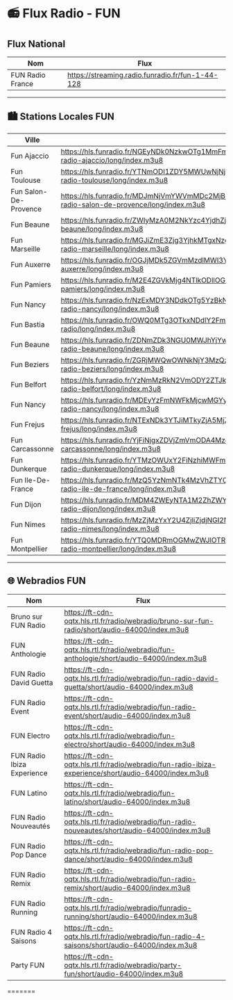 # 📻 Flux Radio - FUN



## Flux National

| Nom         | Flux                                       
|-------------|--------------------------------------------
| FUN Radio France  | https://streaming.radio.funradio.fr/fun-1-44-128

---

## 🏙️ Stations Locales FUN

| Ville              | Flux                                                                 
|--------------------|----------------------------------------------------------------------
| Fun Ajaccio        | https://hls.funradio.fr/NGEyNDk0NzkwOTg1MmFmMGQ1NTQ3MTRjM2Q2YmY3NjUuMTc0NzA3NDA1OA~~/radio/webpHJPXnXrN7B6J7Q8mcqmxP/local/fun-radio-ajaccio/long/index.m3u8
| Fun Toulouse       | https://hls.funradio.fr/YTNmODI1ZDY5MWUwNjNjYjQ0NDJmNTAwNzE2MTY1MTkuMTc0NzA3NDA3NA~~/radio/webpHJPXnXrN7B6J7Q8mcqmxP/local/fun-radio-toulouse/long/index.m3u8
| Fun Salon-De-Provence | https://hls.funradio.fr/MDJmNjVmYWVmMDc2MjBkNjFkMGViYmU0YWYyODRlNzcuMTc0NzA3NDQyOQ~~/radio/webpHJPXnXrN7B6J7Q8mcqmxP/local/fun-radio-salon-de-provence/long/index.m3u8
| Fun Beaune         | https://hls.funradio.fr/ZWIyMzA0M2NkYzc4YjdhZjZkZjM4ZTVmZDRhZmIxNzguMTc0NzA3NDQzNg~~/radio/webpHJPXnXrN7B6J7Q8mcqmxP/local/fun-radio-beaune/long/index.m3u8
| Fun Marseille      | https://hls.funradio.fr/MGJiZmE3Zjg3YjhkMTgxNzg5NDUxYTg1YjM3ODQ1NWQuMTc0NzA3NDUwMQ~~/radio/webpHJPXnXrN7B6J7Q8mcqmxP/local/fun-radio-marseille/long/index.m3u8
| Fun Auxerre        | https://hls.funradio.fr/OGJjMDk5ZGVmMzdlMWI3YTdlYzYwMTc5ZjRkYTI4YzEuMTc0NzA3NDIwNg~~/radio/webpHJPXnXrN7B6J7Q8mcqmxP/local/fun-radio-auxerre/long/index.m3u8
| Fun Pamiers        | https://hls.funradio.fr/M2E4ZGVkMjg4NTlkODllOGRiZTZlNTlhMGZmYjVjM2UuMTc0NzA3MTQ3NA~~/radio/webpHJPXnXrN7B6J7Q8mcqmxP/local/fun-radio-pamiers/long/index.m3u8
| Fun Nancy          | https://hls.funradio.fr/NzExMDY3NDdkOTg5YzBkNmU4MGRkYzZiYzk4YjNlZjUuMTc0NzA3NDYzMA~~/radio/webpHJPXnXrN7B6J7Q8mcqmxP/local/fun-radio-nancy/long/index.m3u8
| Fun Bastia         | https://hls.funradio.fr/OWQ0MTg3OTkxNDdlY2FmZDYzNGU3ZDVhOWZiNjRkNDEuMTc0NzA3NDY1Mg~~/radio/webpHJPXnXrN7B6J7Q8mcqmxP/national/fun-radio/long/index.m3u8
| Fun Beaune         | https://hls.funradio.fr/ZDNmZDk3NGU0MWJhYjYwMDJkNTljNzM1OThlNzE4OTMuMTc0NzA3NDY5NQ~~/radio/webpHJPXnXrN7B6J7Q8mcqmxP/local/fun-radio-beaune/long/index.m3u8
| Fun Beziers        | https://hls.funradio.fr/ZGRjMWQwOWNkNjY3MzQzM2JhZjI4OGEzNjhhM2U5MjMuMTc0NzA3NDc0NQ~~/radio/webpHJPXnXrN7B6J7Q8mcqmxP/local/fun-radio-beziers/long/index.m3u8
| Fun Belfort        | https://hls.funradio.fr/YzNmMzRkN2VmODY2ZTJkZjJmODNmY2IzMzIxZTU4MTkuMTc0NzA3MjM4MA~~/radio/webpHJPXnXrN7B6J7Q8mcqmxP/local/fun-radio-belfort/long/index.m3u8
| Fun Nancy          | https://hls.funradio.fr/MDEyYzFmNWFkMjcwMGYyM2MwYjcyN2Q0Y2UxNzU5NDAuMTc0NzA3NDY2Mw~~/radio/webpHJPXnXrN7B6J7Q8mcqmxP/local/fun-radio-nancy/long/index.m3u8
| Fun Frejus         | https://hls.funradio.fr/NTExNDk3YTJiMTkyZjA5MjZiZDBhYTA0Mjg2M2FhZWUuMTc0NzA3NDk4Mg~~/radio/webpHJPXnXrN7B6J7Q8mcqmxP/local/fun-radio-frejus/long/index.m3u8
| Fun Carcassonne    | https://hls.funradio.fr/YjFiNjgxZDVjZmVmODA4MzdiN2M2YWZiYjEzZDA0ZDAuMTc0NzA3NTAzMQ~~/radio/webpHJPXnXrN7B6J7Q8mcqmxP/local/fun-radio-carcassonne/long/index.m3u8
| Fun Dunkerque      | https://hls.funradio.fr/YTMzOWUxY2FiNzhiMWFmMzk3NTE0Mzg5YjU0OWVkNjQuMTc0NzA3NTIwNA~~/radio/webpHJPXnXrN7B6J7Q8mcqmxP/local/fun-radio-dunkerque/long/index.m3u8
| Fun Ile-De-France  | https://hls.funradio.fr/MzQ5YzNmNTk4MzVhZTY0ZjExOTYwNzIwZWI2MzE0M2YuMTc0NzA3NTM2NQ~~/radio/webpHJPXnXrN7B6J7Q8mcqmxP/local/fun-radio-ile-de-france/long/index.m3u8
| Fun Dijon          | https://hls.funradio.fr/MDM4ZWEyNTA1M2ZhZWYzYTQxZGM1ZmZlNDg0ODEyNzcuMTc0NzA3MzQyNw~~/radio/webpHJPXnXrN7B6J7Q8mcqmxP/local/fun-radio-dijon/long/index.m3u8
| Fun Nimes          | https://hls.funradio.fr/MzZjMzYxY2U4ZjliZjdjNGI2NTVmNWJmMmEzMzFlM2MuMTc0NzA3NTQ1OQ~~/radio/webpHJPXnXrN7B6J7Q8mcqmxP/local/fun-radio-nimes/long/index.m3u8
| Fun Montpellier    | https://hls.funradio.fr/YTQ0MDRmOGMwZWJlOTRkZjNiNGNlODU4ZmM3MGRjNzIuMTc0NzA3NTU5Ng~~/radio/webpHJPXnXrN7B6J7Q8mcqmxP/local/fun-radio-montpellier/long/index.m3u8
---

## 🌐 Webradios FUN 

| Nom                          | Flux                                                                 
|-----------------------------|----------------------------------------------------------------------
| Bruno sur FUN Radio         | https://ft-cdn-oqtx.hls.rtl.fr/radio/webradio/bruno-sur-fun-radio/short/audio-64000/index.m3u8
| FUN Anthologie              | https://ft-cdn-oqtx.hls.rtl.fr/radio/webradio/fun-anthologie/short/audio-64000/index.m3u8
| FUN Radio David Guetta      | https://ft-cdn-oqtx.hls.rtl.fr/radio/webradio/fun-radio-david-guetta/short/audio-64000/index.m3u8
| FUN Radio Event             | https://ft-cdn-oqtx.hls.rtl.fr/radio/webradio/fun-radio-event/short/audio-64000/index.m3u8
| FUN Electro                 | https://ft-cdn-oqtx.hls.rtl.fr/radio/webradio/fun-electro/short/audio-64000/index.m3u8
| FUN Radio Ibiza Experience  | https://ft-cdn-oqtx.hls.rtl.fr/radio/webradio/fun-radio-ibiza-experience/short/audio-64000/index.m3u8
| FUN Latino                  | https://ft-cdn-oqtx.hls.rtl.fr/radio/webradio/fun-latino/short/audio-64000/index.m3u8
| FUN Radio Nouveautés        | https://ft-cdn-oqtx.hls.rtl.fr/radio/webradio/fun-radio-nouveautes/short/audio-64000/index.m3u8
| FUN Radio Pop Dance         | https://ft-cdn-oqtx.hls.rtl.fr/radio/webradio/fun-radio-pop-dance/short/audio-64000/index.m3u8
| FUN Radio Remix             | https://ft-cdn-oqtx.hls.rtl.fr/radio/webradio/fun-radio-remix/short/audio-64000/index.m3u8
| FUN Radio Running           | https://ft-cdn-oqtx.hls.rtl.fr/radio/webradio/funradio-running/short/audio-64000/index.m3u8
| FUN Radio 4 Saisons         | https://ft-cdn-oqtx.hls.rtl.fr/radio/webradio/fun-radio-4-saisons/short/audio-64000/index.m3u8
| Party FUN                   | https://ft-cdn-oqtx.hls.rtl.fr/radio/webradio/party-fun/short/audio-64000/index.m3u8
=======
